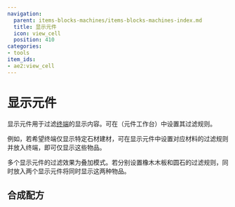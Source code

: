 ```yaml
---
navigation:
  parent: items-blocks-machines/items-blocks-machines-index.md
  title: 显示元件
  icon: view_cell
  position: 410
categories:
- tools
item_ids:
- ae2:view_cell
---
```


# 显示元件

<ItemImage id="view_cell" scale="2" />

显示元件用于过滤[终端](terminals.md)的显示内容。可在<ItemLink id="cell_workbench" />（元件工作台）中设置其过滤规则。

例如，若希望终端仅显示特定石材建材，可在显示元件中设置对应材料的过滤规则并放入终端，即可仅显示这些物品。

多个显示元件的过滤效果为叠加模式。若分别设置橡木木板和圆石的过滤规则，同时放入两个显示元件将同时显示这两种物品。

## 合成配方

<Recipe id="network/cells/view_cell_storage" />

<Recipe id="network/cells/view_cell" />